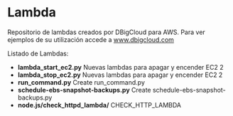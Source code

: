 # Lambda
Repositorio de lambdas creados por DBigCloud para AWS. Para ver ejemplos de su utilización accede a www.dbigcloud.com

Listado de Lambdas:

  - **lambda_start_ec2.py**	Nuevas lambdas para apagar y encender EC2	2
  - **lambda_stop_ec2.py**	Nuevas lambdas para apagar y encender EC2	2
  - **run_command.py**	Create run_command.py
  - **schedule-ebs-snapshot-backups.py**	Create schedule-ebs-snapshot-backups.py
  - **node.js/check_httpd_lambda/** CHECK_HTTP_LAMBDA
